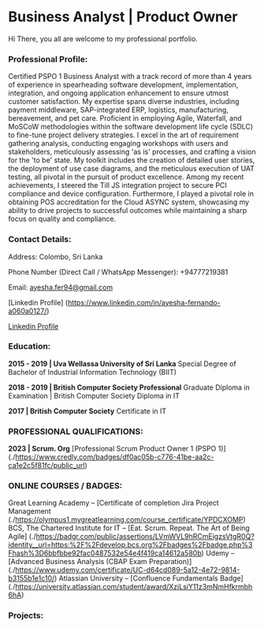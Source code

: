 # Business Analyst | Product Owner
Hi There, you all are welcome to my professional portfolio. 
### Professional Profile:
Certified PSPO 1 Business Analyst with a track record of more than 4 years of experience in spearheading software development, implementation, integration, and ongoing application enhancement to ensure utmost customer satisfaction. My expertise spans diverse industries, including payment middleware, SAP-integrated ERP, logistics, manufacturing, bereavement, and pet care.
Proficient in employing Agile, Waterfall, and MoSCoW methodologies within the software development life cycle (SDLC) to fine-tune project delivery strategies. I excel in the art of requirement gathering analysis, conducting engaging workshops with users and stakeholders, meticulously assessing 'as is' processes, and crafting a vision for the 'to be' state. My toolkit includes the creation of detailed user stories, the deployment of use case diagrams, and the meticulous execution of UAT testing, all pivotal in the pursuit of product excellence.
Among my recent achievements, I steered the Till JS integration project to secure PCI compliance and device configuration. Furthermore, I played a pivotal role in obtaining POS accreditation for the Cloud ASYNC system, showcasing my ability to drive projects to successful outcomes while maintaining a sharp focus on quality and compliance.

### Contact Details:
Address: Colombo, Sri Lanka

Phone Number (Direct Call / WhatsApp Messenger): +94777219381 

Email: ayesha.fer94@gmail.com

[Linkedin Profile] (https://www.linkedin.com/in/ayesha-fernando-a060a0127/)

[Linkedin Profile](https://www.linkedin.com/in/ayesha-fernando-a060a0127/)


### Education: 
**2015 - 2019 | Uva Wellassa University of Sri Lanka**
Special Degree of Bachelor of Industrial Information Technology (BIIT)

**2018 - 2019 | British Computer Society Professional**
Graduate Diploma in Examination | British Computer Society Diploma in IT

**2017	| British Computer Society**
Certificate in IT

### PROFESSIONAL QUALIFICATIONS:
**2023	| Scrum. Org**
[Professional Scrum Product Owner 1 (PSPO 1)] (./https://www.credly.com/badges/df0ac05b-c776-41be-aa2c-ca1e2c5f81fc/public_url)

### ONLINE COURSES / BADGES:
Great Learning Academy – [Certificate of completion Jira Project Management (./https://olympus1.mygreatlearning.com/course_certificate/YPDCXOMP)
BCS, The Chartered Institute for IT – [Eat. Scrum. Repeat. The Art of Being Agile] (./https://badgr.com/public/assertions/LVmWVL9hRCmEigzsVtgR0Q?identity__url=https:%2F%2Fdevelop.bcs.org%2Fbadges%2Fbadge.php%3Fhash%3D6bbfbbe92fac0487532e54e4f419ca14612a580b)
Udemy – [Advanced Business Analysis (CBAP Exam Preparation)] (./https://www.udemy.com/certificate/UC-d64cd089-5a12-4e72-9814-b3155b1e1c10/)
Atlassian University – [Confluence Fundamentals Badge] (./https://university.atlassian.com/student/award/XzjLsiY11z3mNmHfkrmbh6hA)

### Projects:

